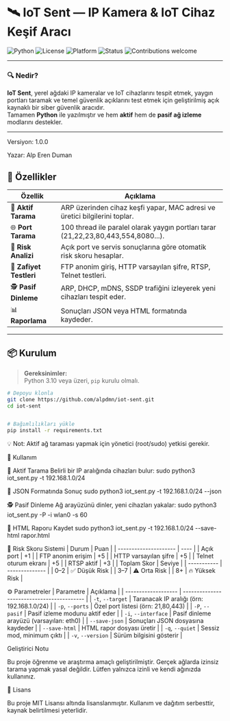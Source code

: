 # 🛰️ IoT Sent — IP Kamera & IoT Cihaz Keşif Aracı  

![Python](https://img.shields.io/badge/Python-3.10%2B-blue.svg)
![License](https://img.shields.io/badge/License-MIT-green.svg)
![Platform](https://img.shields.io/badge/Platform-Linux%20%7C%20Windows-lightgrey.svg)
![Status](https://img.shields.io/badge/Status-Active-success.svg)
![Contributions welcome](https://img.shields.io/badge/Contributions-Welcome-orange.svg)

---

### 🔍 Nedir?
**IoT Sent**, yerel ağdaki IP kameralar ve IoT cihazlarını tespit etmek, yaygın portları taramak ve temel güvenlik açıklarını test etmek için geliştirilmiş açık kaynaklı bir siber güvenlik aracıdır.  
Tamamen **Python** ile yazılmıştır ve hem **aktif** hem de **pasif ağ izleme** modlarını destekler.

---
Versiyon: 1.0.0

Yazar: Alp Eren Duman
## 🚀 Özellikler

| Özellik | Açıklama |
|----------|-----------|
| 🔬 **Aktif Tarama** | ARP üzerinden cihaz keşfi yapar, MAC adresi ve üretici bilgilerini toplar. |
| 🌐 **Port Tarama** | 100 thread ile paralel olarak yaygın portları tarar (21,22,23,80,443,554,8080...). |
| 🧠 **Risk Analizi** | Açık port ve servis sonuçlarına göre otomatik risk skoru hesaplar. |
| 🔑 **Zafiyet Testleri** | FTP anonim giriş, HTTP varsayılan şifre, RTSP, Telnet testleri. |
| 🕵️ **Pasif Dinleme** | ARP, DHCP, mDNS, SSDP trafiğini izleyerek yeni cihazları tespit eder. |
| 📊 **Raporlama** | Sonuçları JSON veya HTML formatında kaydeder. |

---

## 📦 Kurulum

> **Gereksinimler:**  
> Python 3.10 veya üzeri, `pip` kurulu olmalı.

```bash
# Depoyu klonla
git clone https://github.com/alpdmn/iot-sent.git
cd iot-sent


# Bağımlılıkları yükle
pip install -r requirements.txt
```
💡 Not: Aktif ağ taraması yapmak için yönetici (root/sudo) yetkisi gerekir.

🧰 Kullanım

🎯 Aktif Tarama
Belirli bir IP aralığında cihazları bulur:
sudo python3 iot_sent.py -t 192.168.1.0/24

🧪 JSON Formatında Sonuç
sudo python3 iot_sent.py -t 192.168.1.0/24 --json

🕵️ Pasif Dinleme
Ağ arayüzünü dinler, yeni cihazları yakalar:
sudo python3 iot_sent.py -P -i wlan0 -s 60

💾 HTML Raporu Kaydet
sudo python3 iot_sent.py -t 192.168.1.0/24 --save-html rapor.html


🧮 Risk Skoru Sistemi
| Durum                 | Puan |
| --------------------- | ---- |
| Açık port             | +1   |
| FTP anonim erişim     | +5   |
| HTTP varsayılan şifre | +5   |
| Telnet oturum ekranı  | +5   |
| RTSP aktif            | +3   |
| Toplam Skor | Seviye         |
| ----------- | -------------- |
| 0–2         | ✅ Düşük Risk   |
| 3–7         | ⚠️ Orta Risk   |
| 8+          | 🔥 Yüksek Risk |

⚙️ Parametreler
| Parametre           | Açıklama                                   |
| ------------------- | ------------------------------------------ |
| `-t`, `--target`    | Taranacak IP aralığı (örn: 192.168.1.0/24) |
| `-p`, `--ports`     | Özel port listesi (örn: 21,80,443)         |
| `-P`, `--pasif`     | Pasif izleme modunu aktif eder             |
| `-i`, `--interface` | Pasif dinleme arayüzü (varsayılan: eth0)   |
| `--save-json`       | Sonuçları JSON dosyasına kaydeder          |
| `--save-html`       | HTML rapor dosyası üretir                  |
| `-q`, `--quiet`     | Sessiz mod, minimum çıktı                  |
| `-v`, `--version`   | Sürüm bilgisini gösterir                   |

Geliştirici Notu

Bu proje öğrenme ve araştırma amaçlı geliştirilmiştir.
Gerçek ağlarda izinsiz tarama yapmak yasal değildir.
Lütfen yalnızca izinli ve kendi ağınızda kullanınız.

📜 Lisans

Bu proje MIT Lisansı
 altında lisanslanmıştır.
Kullanım ve dağıtım serbesttir, kaynak belirtilmesi yeterlidir.
